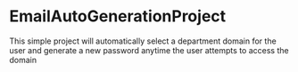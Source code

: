 # EmailAutoGenerationProject
This simple project will automatically select a department domain for the user and generate a new password anytime the user attempts to access the domain
